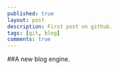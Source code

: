 ```yaml
---
published: true
layout: post
description: First post on github.
tags: [git, blog]
comments: true
---
```


##A new blog engine.